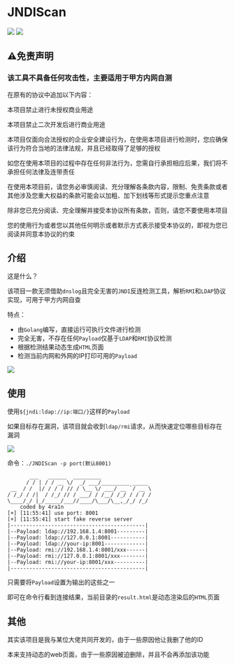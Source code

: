 # JNDIScan

![](https://img.shields.io/badge/build-passing-brightgreen)
![](https://img.shields.io/badge/golang-1.17-blue)

## ⚠️免责声明

### 该工具不具备任何攻击性，主要适用于甲方内网自测

在原有的协议中追加以下内容：

本项目禁止进行未授权商业用途

本项目禁止二次开发后进行商业用途

本项目仅面向合法授权的企业安全建设行为，在使用本项目进行检测时，您应确保该行为符合当地的法律法规，并且已经取得了足够的授权

如您在使用本项目的过程中存在任何非法行为，您需自行承担相应后果，我们将不承担任何法律及连带责任

在使用本项目前，请您务必审慎阅读、充分理解各条款内容，限制、免责条款或者其他涉及您重大权益的条款可能会以加粗、加下划线等形式提示您重点注意

除非您已充分阅读、完全理解并接受本协议所有条款，否则，请您不要使用本项目

您的使用行为或者您以其他任何明示或者默示方式表示接受本协议的，即视为您已阅读并同意本协议的约束

## 介绍
这是什么？

该项目一款无须借助`dnslog`且完全无害的`JNDI`反连检测工具，解析`RMI`和`LDAP`协议实现，可用于甲方内网自查

特点：
- 由`Golang`编写，直接运行可执行文件进行检测
- 完全无害，不存在任何`Payload`仅基于`LDAP`和`RMI`协议检测
- 根据检测结果动态生成`HTML`页面
- 检测当前内网和外网的IP打印可用的`Payload`

![](https://github.com/EmYiQing/JNDIScan/blob/master/img/01.png)

## 使用

使用`${jndi:ldap://ip:端口/}`这样的`Payload`

如果目标存在漏洞，该项目就会收到`ldap/rmi`请求，从而快速定位哪些目标存在漏洞

![](https://github.com/EmYiQing/JNDIScan/blob/master/img/02.png)

命令：`./JNDIScan -p port(默认8001)`

```text
       ___   ______  _________
      / / | / / __ \/  _/ ___/_________ _____
 __  / /  |/ / / / // / \__ \/ ___/ __ `/ __ \
/ /_/ / /|  / /_/ // / ___/ / /__/ /_/ / / / /
\____/_/ |_/_____/___//____/\___/\__,_/_/ /_/
    coded by 4ra1n
[+] [11:55:41] use port: 8001
[+] [11:55:41] start fake reverse server
|-------------------------------------------|
|--Payload: ldap://192.168.1.4:8001---------|
|--Payload: ldap://127.0.0.1:8001-----------|
|--Payload: ldap://your-ip:8001-------------|
|--Payload: rmi://192.168.1.4:8001/xxx------|
|--Payload: rmi://127.0.0.1:8001/xxx--------|
|--Payload: rmi://your-ip:8001/xxx----------|
|-------------------------------------------|

```

只需要将`Payload`设置为输出的这些之一

即可在命令行看到连接结果，当前目录的`result.html`是动态渲染后的`HTML`页面

## 其他

其实该项目是我与某位大佬共同开发的，由于一些原因他让我删了他的ID

本来支持动态的web页面，由于一些原因被迫删除，并且不会再添加该功能